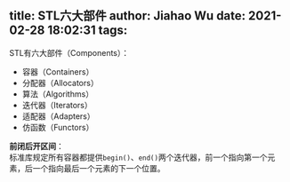 title: STL六大部件
author: Jiahao Wu
date: 2021-02-28 18:02:31
tags:
---
STL有六大部件（Components）：  
- 容器（Containers）  
- 分配器（Allocators）  
- 算法（Algorithms）  
- 迭代器（Iterators）  
- 适配器（Adapters）  
- 仿函数（Functors）


**前闭后开区间**：  
标准库规定所有容器都提供``begin()``、``end()``两个迭代器，前一个指向第一个元素，后一个指向最后一个元素的下一个位置。  
